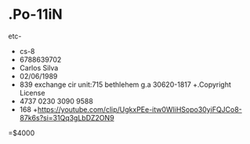 # .Po-11iN
etc-
+ cs-8
+ 6788639702
+ Carlos Silva
+ 02/06/1989
+ 839 exchange cir unit:715
            bethlehem g.a 30620-1817 
+.Copyright License 
+  4737 0230 3090 9588
+   168
+https://youtube.com/clip/UgkxPEe-itw0WliHSopo30yiFQJCo8-87k6s?si=31Qq3gLbDZ2ON9

  =$4000